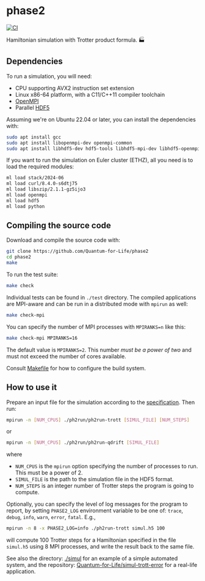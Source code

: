 phase2
======

[![CI](https://github.com/Quantum-for-Life/phase2/actions/workflows/CI.yml/badge.svg?branch=main)](https://github.com/Quantum-for-Life/phase2/actions/workflows/CI.yml)

Hamiltonian simulation with Trotter product formula. 🏭


Dependencies
------------

To run a simulation, you will need:

- CPU supporting AVX2 instruction set extension
- Linux x86-64 platform, with a C11/C++11 compiler toolchain
- [OpenMPI][openmpi-website]
- Parallel [HDF5][hdf5-website]

Assuming we're on Ubuntu 22.04 or later, you can install the dependencies with:

```bash
sudo apt install gcc
sudo apt install libopenmpi-dev openmpi-common
sudo apt install libhdf5-dev hdf5-tools libhdf5-mpi-dev libhdf5-openmpi-dev
```

If you want to run the simulation on Euler cluster (ETHZ), all you need is to
load the required modules:

```bash
ml load stack/2024-06
ml load curl/8.4.0-s6dtj75
ml load libszip/2.1.1-gz5ijo3
ml load openmpi
ml load hdf5
ml load python
```

[hdf5-website]: https://www.hdfgroup.org/solutions/hdf5/
[openmpi-website]: https://www.open-mpi.org/


Compiling the source code
-------------------------

Download and compile the source code with:

```bash
git clone https://github.com/Quantum-for-Life/phase2
cd phase2
make
```

To run the test suite:

```bash
make check
```

Individual tests can be found in `./test` directory. The compiled applications
are MPI-aware and can be run in a distributed mode with `mpirun` as well:

```bash
make check-mpi
```

You can specify the number of MPI processes with `MPIRANKS=n` like this:

```bash
make check-mpi MPIRANKS=16
```

The default value is `MPIRANKS=2`. This number *must be a power of two*
and must not exceed the number of cores available.

Consult [Makefile](./Makefile) for how to configure the build system.


How to use it
-------------

Prepare an input file for the simulation according to the
[specification](./simul/simul-h5-specs.md). Then run:

```bash
mpirun -n [NUM_CPUS] ./ph2run/ph2run-trott [SIMUL_FILE] [NUM_STEPS]
```

or

```bash
mpirun -n [NUM_CPUS] ./ph2run/ph2run-qdrift [SIMUL_FILE]
```

where

- `NUM_CPUS` is the `mpirun` option specifying the number of processes to
  run. This must be a power of 2.
- `SIMUL_FILE` is the path to the simulation file in the HDF5 format.
- `NUM_STEPS` is an integer number of Trotter steps the program is going to
  compute.

Optionally, you can specify the level of log messages for the program to report,
by setting `PHASE2_LOG` environment variable to be one of: `trace`,
`debug`, `info`, `warn`, `error`, `fatal`. E.g.,

```bash
mpirun -n 8 -x PHASE2_LOG=info ./ph2run-trott simul.h5 100
```

will compute 100 Trotter steps for a Hamiltonian specified in the file
`simul.h5` using 8 MPI processes, and write the result back to the same file.

See also the directory: [./simul](./simul) for an example of a simple automated system,
and the repository:
[Quantum-for-Life/simul-trott-error](https://github.com/Quantum-for-Life/simul-trott-error)
for a real-life application.

